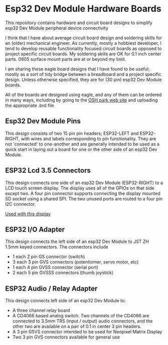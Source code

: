 # Esp32 Dev Module Hardware Boards
This repository contains hardware and circuit board designs to simplify esp32 Dev Module peripheral device connectivity

I think that I have about average circuit board design and soldering skills for an (older) mechanical engineer. As currently, mostly a hobbiest developer, I tend to develop reusable functionality focused circuit boards as opposed to project specific circuit boards. My soldering skills are OK for 0.1 inch center parts. 0805 surface mount parts are at or beyond my limit.

I am sharing these eagle board designs that I have found to be useful; mostly as a sort of tidy bridge between a breadboard and a project specific design. Unless otherwise specified, they are for (30 pin) esp32 Dev Module boards.

All of the boards are designed using eagle, and any of them can be ordered in many ways, including by going to the [OSH park web site](https://oshpark.com/) and uploading the appropriate .brd file

## Esp32 Dev Module Pins
This design consists of two 15 pin pin headers; ESP32-LEFT and ESP32-RIGHT, with wires and labels corresponding to pin functionality. They are not 'connected' to one-another and are generally intended to be used as a quick start in laying out a board for one or the other side of an esp32 Dev Module. 

## ESP32 Lcd 3.5 Connectors
This design connects one side of an esp32 Dev Module (ESP32-RIGHT) to a LCD touch screen display. The display uses all of the GPIOs on that side except two. A four pin connector supports connecting the display mounted SD socket using a shared SPI. The two unused ports are routed to a four pin I2C connector. 

[Used with this display](http://www.lcdwiki.com/3.5inch_SPI_Module_ILI9488_SKU:MSP3520)

## ESP32 I/O Adapter
This design connects the left side of an esp32 Dev Module to JST ZH 1.5mm keyed connectors. The connectors include
* 1 each 2 pin GS connector (switch)
* 3 each 3 pin GVS connectors (potentiomer, servo motor, etc)
* 1 each 4 pin GVSS connector (serial port)
* 2 each 5 pin GVSSS connectors (thumb joystick)

## ESP32 Audio / Relay Adapter
This design connects left side of an esp32 Dev Module to:
* A three channel relay board
* A CD4066 based analog switch. Two channels of the CD4066 are connected to 3.5mm TRS (input / output) audio connectors, and the other two are available on a pair of 0.1 in center 3 pin headers.
* A 3 pin G5VS connector intended to be used for Neopixel Matrix Display
* Two 3 pin GVS connectors available for general use
